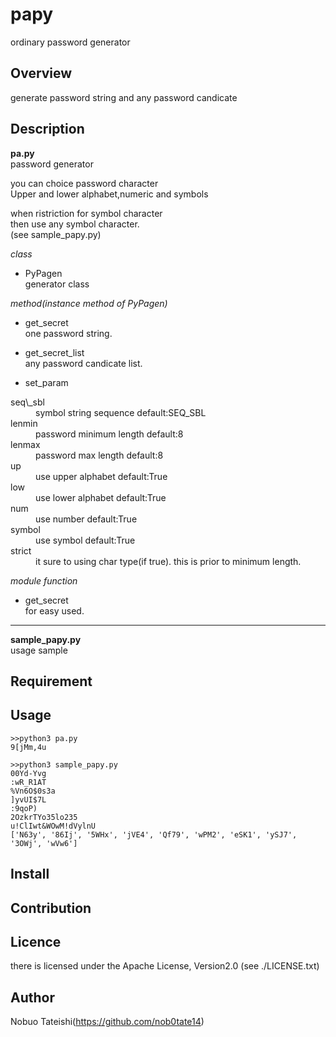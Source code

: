 # papy  
ordinary password generator


## Overview
 generate password string and any password candicate

## Description
**pa.py**  
password generator  

you can choice password character  
Upper and lower alphabet,numeric and symbols  

when ristriction for symbol character  
then use any symbol character.  
(see sample_papy.py)  

*class*  
* PyPagen  
generator class  

*method(instance method of PyPagen)*  
* get_secret  
one password string.  

* get\_secret_list  
any password candicate list.  

* set_param  
<dl>
<dt>seq\_sbl</dt><dd>symbol string sequence default:SEQ_SBL</dd>
<dt>lenmin</dt><dd>password minimum length default:8</dd>
<dt>lenmax</dt><dd>password max length default:8</dd>
<dt>up</dt><dd>use upper alphabet default:True</dd>
<dt>low</dt><dd>use lower alphabet default:True</dd>
<dt>num</dt><dd>use number default:True</dd>
<dt>symbol</dt><dd>use symbol default:True</dd>
<dt>strict</dt><dd>it sure to using char type(if true). this is prior to minimum length.</dd>
</dl>

*module function*  
* get_secret  
for easy used.  

---  
**sample_papy.py**  
usage sample  

## Requirement

## Usage
```
>>python3 pa.py 
9[jMm,4u

>>python3 sample_papy.py 
00Yd-Yvg
:wR_R1AT
%Vn6O$0s3a
]yvUI$7L
:9qoP)
2OzkrTYo35lo235
u!ClIwt&WOwM!dVylnU
['N63y', '86Ij', '5WHx', 'jVE4', 'Qf79', 'wPM2', 'eSK1', 'ySJ7', '3OWj', 'wVw6']

```

## Install

## Contribution

## Licence

there is licensed under the Apache License, Version2.0
(see ./LICENSE.txt)

## Author

Nobuo Tateishi(https://github.com/nob0tate14)